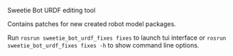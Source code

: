 Sweetie Bot URDF editing tool

Contains patches for new created robot model packages.

Run `rosrun sweetie_bot_urdf_fixes fixes` to launch tui interface
or `rosrun sweetie_bot_urdf_fixes fixes -h` to show command line options.

